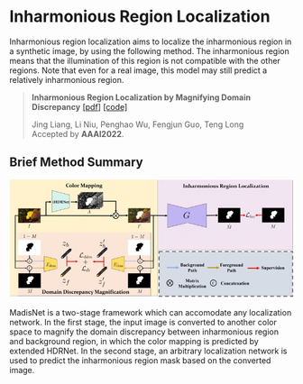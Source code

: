 # Inharmonious Region Localization

Inharmonious region localization aims to localize the inharmonious region in a synthetic image, by using the following method. The inharmonious region means that the illumination of this region is not compatible with the other regions. Note that even for a real image, this model may still predict a relatively inharmonious region. 


> **Inharmonious Region Localization by Magnifying Domain Discrepancy** [[pdf]](https://ojs.aaai.org/index.php/AAAI/article/view/20048) [[code]](https://github.com/bcmi/MadisNet-Inharmonious-Region-Localization)<br>
>
> Jing Liang, Li Niu, Penghao Wu, Fengjun Guo, Teng Long <br>
> Accepted by **AAAI2022**.

## Brief Method Summary

![inharmonious_region_localization_MadisNet](../resources/inharmonious_region_localization_MadisNet.jpg)

MadisNet is a two-stage framework which can accomodate any localization network. In the first stage, the input image is converted to another color space to magnify the domain discrepancy between inharmonious region and background region, in which the color mapping is predicted by extended HDRNet. In the second stage, an arbitrary localization network is used to predict the inharmonious region mask based on the converted image. 
